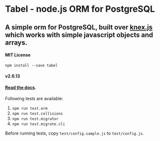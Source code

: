 # Tabel - node.js ORM for PostgreSQL

## A simple orm for PostgreSQL, built over [knex.js](http://knexjs.org/) which works with simple javascript objects and arrays.

#### MIT License

`npm install --save tabel`

#### v2.6.13

#### [Read the docs](https://github.com/fractaltech/tabel/wiki).

Following tests are available:
1. `npm run test.orm`
2. `npm run test.collisions`
3. `npm run test.migrator`
4. `npm run test.migrate.cli`

Before running tests, copy `test/config.sample.js` to `test/config.js`.

